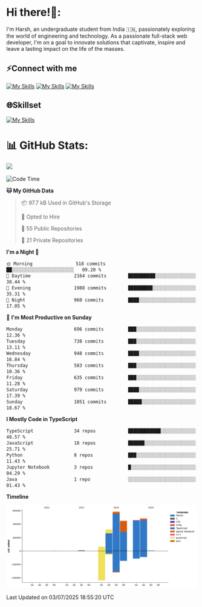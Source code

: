 
# Hi there!👋:
<p> I'm Harsh, an undergraduate student from India 🇮🇳, passionately exploring the world of engineering and technology. As a passionate full-stack web developer, I'm on a goal to innovate solutions that captivate, inspire and leave a lasting impact on the life of the masses. </p>

## ⚡Connect with me

[![My Skills](https://skillicons.dev/icons?i=gmail)](mailto:harshpandey.tech@gmail.com) [![My Skills](https://skillicons.dev/icons?i=linkedin)](https://linkedin.com/in/harsh3dev) [![My Skills](https://skillicons.dev/icons?i=twitter)](https://x.com/harshxai)

## 🌐Skillset
[![My Skills](https://skillicons.dev/icons?i=js,ts,react,nextjs,nodejs,tailwind,mongo,express,postgres,prisma,html,css,docker,aws,cpp,git,vscode,figma)](https://skillicons.dev)


# 📊 GitHub Stats:
![](https://komarev.com/ghpvc/?username=harsh3dev)

<!--START_SECTION:waka-->
![Code Time](http://img.shields.io/badge/Code%20Time-256%20hrs%2039%20mins-blue)

**🐱 My GitHub Data** 

> 📦 97.7 kB Used in GitHub's Storage 
 > 
> 💼 Opted to Hire
 > 
> 📜 55 Public Repositories 
 > 
> 🔑 21 Private Repositories 
 > 
**I'm a Night 🦉** 

```text
🌞 Morning                518 commits         ██░░░░░░░░░░░░░░░░░░░░░░░   09.20 % 
🌆 Daytime                2164 commits        ██████████░░░░░░░░░░░░░░░   38.44 % 
🌃 Evening                1988 commits        █████████░░░░░░░░░░░░░░░░   35.31 % 
🌙 Night                  960 commits         ████░░░░░░░░░░░░░░░░░░░░░   17.05 % 
```
📅 **I'm Most Productive on Sunday** 

```text
Monday                   696 commits         ███░░░░░░░░░░░░░░░░░░░░░░   12.36 % 
Tuesday                  738 commits         ███░░░░░░░░░░░░░░░░░░░░░░   13.11 % 
Wednesday                948 commits         ████░░░░░░░░░░░░░░░░░░░░░   16.84 % 
Thursday                 583 commits         ███░░░░░░░░░░░░░░░░░░░░░░   10.36 % 
Friday                   635 commits         ███░░░░░░░░░░░░░░░░░░░░░░   11.28 % 
Saturday                 979 commits         ████░░░░░░░░░░░░░░░░░░░░░   17.39 % 
Sunday                   1051 commits        █████░░░░░░░░░░░░░░░░░░░░   18.67 % 
```


**I Mostly Code in TypeScript** 

```text
TypeScript               34 repos            ████████████░░░░░░░░░░░░░   48.57 % 
JavaScript               18 repos            ██████░░░░░░░░░░░░░░░░░░░   25.71 % 
Python                   8 repos             ███░░░░░░░░░░░░░░░░░░░░░░   11.43 % 
Jupyter Notebook         3 repos             █░░░░░░░░░░░░░░░░░░░░░░░░   04.29 % 
Java                     1 repo              ░░░░░░░░░░░░░░░░░░░░░░░░░   01.43 % 
```



**Timeline**

![Lines of Code chart](https://raw.githubusercontent.com/harsh3dev/harsh3dev/main/assets/bar_graph.png)


 Last Updated on 03/07/2025 18:55:20 UTC
<!--END_SECTION:waka-->

